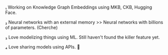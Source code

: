₁ Working on Knowledge Graph Embeddings using MKB, CKB, Hugging Face.

₂ Neural networks with an external memory >> Neural networks with billions of parameters. (Cherche)

₃ Love modelizing things using ML. Still haven't found the killer feature yet.

₄ Love sharing models using APIs. 🙂
